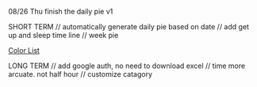 08/26 Thu
finish the daily pie v1

SHORT TERM
// automatically generate daily pie based on date
// add get up and sleep time line
// week pie

[Color List](https://matplotlib.org/stable/gallery/color/named_colors.html)

LONG TERM
// add google auth, no need to download excel
// time more arcuate. not half hour
// customize catagory